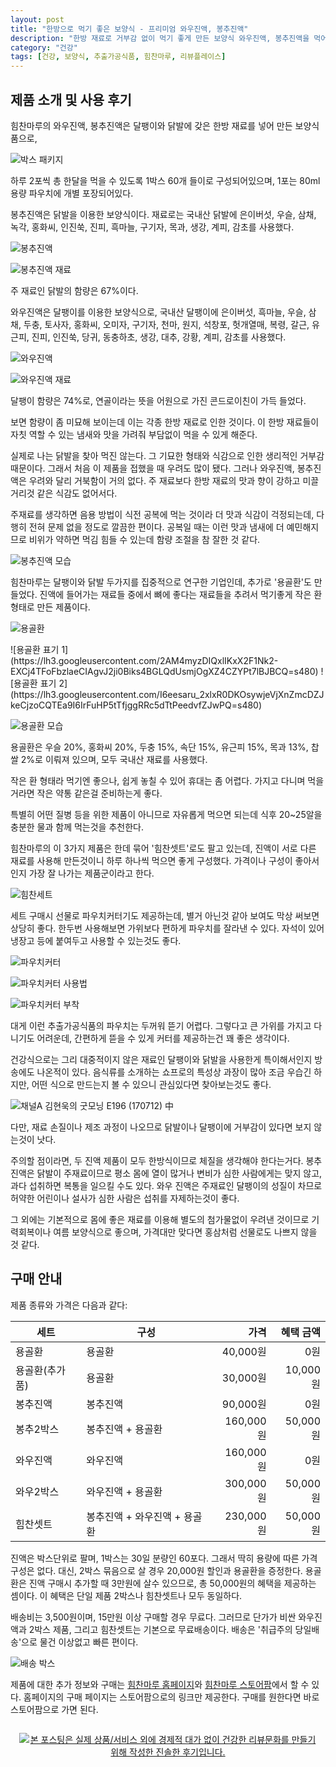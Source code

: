 ```yaml
---
layout: post
title: "한방으로 먹기 좋은 보양식 - 프리미엄 와우진액, 봉추진액"
description: "한방 재료로 거부감 없이 먹기 좋게 만든 보양식 와우진액, 봉추진액을 먹어봤다."
category: "건강"
tags: [건강, 보양식, 추출가공식품, 힘찬마루, 리뷰플레이스]
---
```


## 제품 소개 및 사용 후기

힘찬마루의 와우진액, 봉추진액은
달팽이와 닭발에 갖은 한방 재료를 넣어 만든 보양식품으로,

![박스 패키지](https://lh3.googleusercontent.com/HbSE7xa_JYMW7TK2RjSjzF3Y9r_rlwF05lOoSyBgtzWxA2v2tsc2VWFHjwiBqa8T4dDyTKU9U-lJ4Q=s640)

하루 2포씩 총 한달을 먹을 수 있도록 1박스 60개 들이로 구성되어있으며,
1포는 80ml 용량 파우치에 개별 포장되어있다.

봉추진액은 닭발을 이용한 보양식이다.
재료로는 국내산 닭발에 은이버섯, 우슬, 삼채, 녹각, 홍화씨, 인진쑥, 진피, 흑마늘, 구기자, 목과, 생강, 계피, 감초를 사용했다.

![봉추진액](https://lh3.googleusercontent.com/tvFBT4-YHfTrRrXAAfgjgkY_v3U0hpEDIpjxa7ZmnnOHPf_p8vj2fkhzCEhLdBgJJAujPKbcfuqfTg=s640)

![봉추진액 재료](https://lh3.googleusercontent.com/-okb_nqB-yIc/WdtI3plYV3I/AAAAAAAAYXA/xg7u9G49OIIbY5E5z1j67nLgDj_N-lj4wCE0YBhgL/s640/powermaru-bongchu-extract-materials.jpg)

주 재료인 닭발의 함량은 67%이다.

와우진액은 달팽이를 이용한 보양식으로,
국내산 달팽이에 은이버섯, 흑마늘, 우슬, 삼채, 두충, 토사자, 홍화씨, 오미자, 구기자, 천마, 원지, 석창포, 헛개열매, 복령, 갈근, 유근피, 진피, 인진쑥, 당귀, 동충하초, 생강, 대추, 강황, 계피, 감초를 사용했다.

![와우진액](https://lh3.googleusercontent.com/Wwxs_dqylK0e8os6URxbSmJC2ePa85PBKRxgCetuk4rwmM4sp1DpdeqlBzma1b7SJjIHSjJURU8O2A=s640)

![와우진액 재료](https://lh3.googleusercontent.com/-X4RXzf-FY-Q/WdtJJjK9yfI/AAAAAAAAYXQ/9u0aL5btCTMlN9h0huis8ai0ZpY4A0FiwCE0YBhgL/s640/powermaru-snail-extract-materials.jpg)

달팽이 함량은 74%로,
연골이라는 뜻을 어원으로 가진 콘드로이친이 가득 들었다.

보면 함량이 좀 미묘해 보이는데
이는 각종 한방 재료로 인한 것이다.
이 한방 재료들이 자칫 역할 수 있는 냄새와 맛을 가려줘
부담없이 먹을 수 있게 해준다.

실제로 나는 닭발을 찾아 먹진 않는다.
그 기묘한 형태와 식감으로 인한 생리적인 거부감 때문이다.
그래서 처음 이 제품을 접했을 때 우려도 많이 됐다.
그러나 와우진액, 봉추진액은 우려와 달리 거북함이 거의 없다.
주 재료보다 한방 재료의 맛과 향이 강하고 미끌거리것 같은 식감도 없어서다.

주재료를 생각하면 음용 방법이 식전 공복에 먹는 것이라 더 맛과 식감이 걱정되는데,
다행히 전혀 문제 없을 정도로 깔끔한 편이다.
공복일 때는 이런 맛과 냄새에 더 예민해지므로 비위가 약하면 먹김 힘들 수 있는데
함량 조절을 참 잘한 것 같다.

![봉추진액 모습](https://lh3.googleusercontent.com/7Tk5i0LxvyMclZG34s13qxL7mFrzpRHh7mY-kAPwnP0dBudq8EU6Xw-EV9JL2dpzYg8rLctALEr2pQ=s640)

힘찬마루는 달팽이와 닭발 두가지를 집중적으로 연구한 기업인데,
추가로 '용골환'도 만들었다.
진액에 들어가는 재료들 중에서 뼈에 좋다는 재료들을 추려서
먹기좋게 작은 환 형태로 만든 제품이다.

![용골환](https://lh3.googleusercontent.com/ddba_-DXFNBbIko6tty6w5UxT_G1QjSgtoGy6o9xUhC7mK6GBU_GsMzKQbTj-pDC_Zj-8VuNLrtwlA=s640)

<p class="center" markdown="1">
![용골환 표기 1](https://lh3.googleusercontent.com/2AM4myzDIQxlIKxX2F1Nk2-EXCj4TFoFbzlaeCIAgvJ2ji0Biks4BGLQdUsmjOgXZ4CZYPt7lBJBCQ=s480)
![용골환 표기 2](https://lh3.googleusercontent.com/I6eesaru_2xlxR0DKOsywjeVjXnZmcDZJkeCjzoCQTEa9I6IrFuHP5tTfjggRRc5dTtPeedvfZJwPQ=s480)
</p>

![용골환 모습](https://lh3.googleusercontent.com/zQGyVcQj6yJjQhgJGiYbO_ACuwR53_cEb7xgFO0gFmnvM0-Iaq3E9SDqn2GEky3Sjn-NgV4ryyBXjw=s640)

용골환은 우슬 20%, 홍화씨 20%, 두충 15%, 속단 15%, 유근피 15%, 목과 13%, 찹쌀 2%로 이뤄져 있으며,
모두 국내산 재료를 사용했다.

작은 환 형태라 먹기엔 좋으나, 쉽게 놓칠 수 있어 휴대는 좀 어렵다.
가지고 다니며 먹을거라면 작은 약통 같은걸 준비하는게 좋다.

특별히 어떤 질병 등을 위한 제품이 아니므로 자유롭게 먹으면 되는데
식후 20~25알을 충분한 물과 함께 먹는것을 추천한다.

힘찬마루의 이 3가지 제품은 한데 묶어 '힘찬셋트'로도 팔고 있는데,
진액이 서로 다른 재료를 사용해 만든것이니
하루 하나씩 먹으면 좋게 구성했다.
가격이나 구성이 좋아서인지 가장 잘 나가는 제품군이라고 한다.

![힘찬세트](https://lh3.googleusercontent.com/-Jfpk5L6A4qs/WdtdP3CEk2I/AAAAAAAAYYA/FbZBPyLYeBoJ75oPKCYfNR0WwJ3gGD7vwCE0YBhgL/s640/powermaru-set.jpg)

세트 구매시 선물로 파우치커터기도 제공하는데,
별거 아닌것 같아 보여도 막상 써보면 상당히 좋다.
한두번 사용해보면 가위보다 편하게 파우치를 잘라낸 수 있다.
자석이 있어 냉장고 등에 붙여두고 사용할 수 있는것도 좋다.

![파우치커터](https://lh3.googleusercontent.com/9Cc_cLSCLH-YNUrUT1IqKe0i-PgI3_FRp_SKZThuW4lUIdzckovwuEdgRwSGW0z1g4yTa0gOQGKPGg=s640)

![파우치커터 사용법](https://lh3.googleusercontent.com/WtjyG5NXFBAeXqzf5Osg0pax4qH8OqGVU-O_cK1mRJJeyYmF_l6yNPytvA9n07rbAdS62k2VwyS1pw=s640)

![파우치커터 부착](https://lh3.googleusercontent.com/PmX5TDPX4FN3hmmBg1SJzmjR-8MZUbhr3ppSUNmT35A31uNobj7S40LOlt948WdaGT5UNIawhdMR6g=s480)

대게 이런 추출가공식품의 파우치는 두꺼워 뜯기 어렵다.
그렇다고 큰 가위를 가지고 다니기도 어려운데,
간편하게 뜯을 수 있게 커터를 제공하는건 꽤 좋은 생각이다.

건강식으로는 그리 대중적이지 않은 재료인 달팽이와 닭발을 사용한게 특이해서인지 방송에도 나온적이 있다.
음식류를 소개하는 쇼프로의 특성상 과장이 많아 조금 우습긴 하지만,
어떤 식으로 만드는지 볼 수 있으니 관심있다면 찾아보는것도 좋다.

![채널A 김현욱의 굿모닝 E196 (170712) 中](https://lh3.googleusercontent.com/-oRaDENRfn7s/WdtbOkY4sTI/AAAAAAAAYXo/sVofgB4kNpsBsyOapxj4ZA-tiF29MR7cwCE0YBhgL/s640/tv-channela-goodmorning-e196-170712.jpg)

<!--
<center><iframe width="560" height="315" src="https://www.youtube.com/embed/hl2oiZLk_ZY" frameborder="0" allowfullscreen></iframe></center>

http://tv.naver.com/v/1851791

<center><iframe src='http://serviceapi.rmcnmv.naver.com/flash/outKeyPlayer.nhn?vid=0F9244379210001E9BA40E9F5A91BA1ABD58&outKey=V1268c6662f60a4cb03d35b6d9c178be307750b645c8ebd4c340a5b6d9c178be30775&controlBarMovable=true&jsCallable=true&isAutoPlay=true&skinName=tvcast_white' frameborder='no' scrolling='no' marginwidth='0' marginheight='0' WIDTH='544' HEIGHT='306' allowfullscreen></iframe></center>
-->

다만, 재료 손질이나 제조 과정이 나오므로
닭발이나 달팽이에 거부감이 있다면 보지 않는것이 낫다.

주의할 점이라면, 두 진액 제품이 모두 한방식이므로 체질을 생각해야 한다는거다.
봉추 진액은 닭발이 주재료이므로
평소 몸에 열이 많거나 변비가 심한 사람에게는 맞지 않고,
과다 섭취하면 복통을 일으킬 수도 있다.
와우 진액은 주재료인 달팽이의 성질이 차므로
허약한 어린이나 설사가 심한 사람은 섭취를 자제하는것이 좋다.

그 외에는 기본적으로 몸에 좋은 재료를 이용해 별도의 첨가물없이 우려낸 것이므로
기력회복이나 여름 보양식으로 좋으며,
가격대만 맞다면 홍삼처럼 선물로도 나쁘지 않을 것 같다.



## 구매 안내

제품 종류와 가격은 다음과 같다:

세트           | 구성                         | 가격      | 혜택 금액
---------------|------------------------------|----------:|----------:
용골환         | 용골환                       |  40,000원 |      0원
용골환(추가품) | 용골환                       |  30,000원 | 10,000원
봉추진액       | 봉추진액                     |  90,000원 |      0원
봉추2박스      | 봉추진액 + 용골환            | 160,000원 | 50,000원
와우진액       | 와우진액                     | 160,000원 |      0원
와우2박스      | 와우진액 + 용골환            | 300,000원 | 50,000원
힘찬셋트       | 봉추진액 + 와우진액 + 용골환 | 230,000원 | 50,000원

진액은 박스단위로 팔며, 1박스는 30일 분량인 60포다.
그래서 딱히 용량에 따른 가격 구성은 없다.
대신, 2박스 묶음으로 살 경우 20,000원 할인과 용골환을 증정한다.
용골환은 진액 구매시 추가할 때 3만원에 살수 있으므로,
총 50,000원의 혜택을 제공하는 셈이다.
이 혜택은 단일 제품 2박스나 힘찬셋트나 모두 동일하다.

배송비는 3,500원이며, 15만원 이상 구매할 경우 무료다.
그러므로 단가가 비싼 와우진액과 2박스 제품, 그리고 힘찬셋트는 기본으로 무료배송이다.
배송은 '취급주의 당일배송'으로 물건 이상없고 빠른 편이다.

![배송 박스](https://lh3.googleusercontent.com/8e-OMS-JVKBasmK9Ww3K_tDyTYAiFJChq6tmM25K1JZfbdljn5_j6AIrIHFusBEOhyPaehtd_o64pA=s640)

제품에 대한 추가 정보와 구매는 [힘찬마루 홈페이지](http://www.powermaru.com)와
[힘찬마루 스토어팜](http://storefarm.naver.com/himchanmaru)에서 할 수 있다.
홈페이지의 구매 페이지는 스토어팜으로의 링크만 제공한다.
구매를 원한다면 바로 스토어팜으로 가면 된다.



<div style="text-align: center; padding: 1em;"><a href="http://reviewplace.co.kr/detail.php?number=9981" target="_blank"><img src="http://reviewplace.co.kr/blog_traffic.php?key=OTk4MXxyZXpub2E%3D" border="0" alt="본 포스팅은 실제 상품/서비스 외에 경제적 대가 없이 건강한 리뷰문화를 만들기 위해 작성한 진솔한 후기입니다."></a></div>
